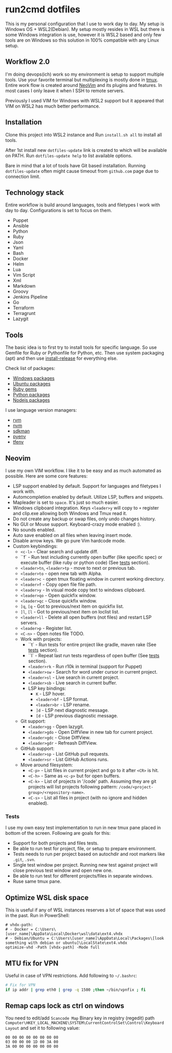 # run2cmd dotfiles

This is my personal configuration that I use to work day to day. My setup is Windows OS + WSL2(Debian). My setup mostly resides in WSL but there is some Windows integration is use, however it is WSL2 based and only few tools are on Windows so this solution in 100% compatible with any Linux setup.

## Workflow 2.0

I'm doing devops(ich) work so my environment is setup to support multiple tools. Use your favorite terminal but multiplexing is mostly done in [tmux](https://github.com/tmux/tmux). Entire work flow is created around [NeoVim](https://github.com/neovim/neovim) and its plugins and features. In most cases I only leave it when I SSH to remote servers.

Previously I used VIM for Windows with WSL2 support but it appeared that VIM on WSL2 has much better performance.

## Installation

Clone this project into WSL2 instance and Run `install.sh all` to install all tools.

After 1st install new `dotfiles-update` link is created to which will be available on PATH. Run `dotfiles-update help` to list available options.

Bare in mind that a lot of tools have Git based installation. Running `dotfiles-update` often might cause timeout from `github.com` page due to connection limit.

## Technology stack

Entire workflow is build around languages, tools and filetypes I work with day to day. Configurations is set to focus on them.

- Puppet
- Ansible
- Python
- Ruby
- Json
- Yaml
- Bash
- Docker
- Helm
- Lua
- Vim Script
- Xml
- Markdown
- Groovy
- Jenkins Pipeline
- Go
- Terraform
- Terragrunt
- Lazygit

## Tools

The basic idea is to first try to install tools for specific language. So use Gemfile for Ruby or Pythonfile for Python, etc. Then use system packaging (apt) and then use [install-release](https://github.com/Rishang/install-release) for everything else.

Check list of packages:

- [Windows packages](Winfile)
- [Ubuntu packages](Pkgfile)
- [Ruby gems](Gemfile)
- [Python packages](Pythonfile)
- [Nodejs packages](package.json)

I use language version managers:

- [rvm](https://rvm.io/)
- [nvm](https://github.com/nvm-sh/nvm)
- [sdkman](https://sdkman.io/)
- [pyenv](https://github.com/pyenv/pyenv)
- [tfenv](https://github.com/tfutils/tfenv)

## Neovim

I use my own VIM workflow. I like it to be easy and as much automated as possible. Here are some core features:

- LSP support enabled by default. Support for languages and filetypes I work with.
- Automcompletion enabled by default. Utilize LSP, buffers and snippets.
- Mapleader is set to `space`. It's just so much easier.
- Windows clipboard integration. Keys `<leader>y` will copy to `+` register and clip.exe allowing both Windows and Tmux read it.
- Do not create any backup or swap files, only undo changes history.
- No GUI or Mouse support. Keyboard-crazy mode enabled :).
- No sounds enabled.
- Auto save enabled on all files when leaving insert mode.
- Disable arrow keys. We go pure Vim hardcode mode.
- Custom keybindings:
    - `<c-l>` - Clear search and update diff.
    - ``f` - Run test including currently open buffer (like specific spec) or execute buffer (like ruby or python code) (See [tests](#tests) section).
    - `<leader>tn`, `<leader>tp` - move to next or previous tab.
    - `<leader>to` - open new tab with Alpha.
    - `<leader>c` - open tmux floating window in current working directory.
    - `<leader>f` - Copy open file file path.
    - `<leader>y` - In visual mode copy text to windows clipboard.
    - `<leader>qo` - Open quickfix window.
    - `<leader>qc` - Close quickfix window.
    - `]q`, `[q` - Got to previous/next item on quickfix list.
    - `]l`, `[l` - Got to previous/next item on loclist list.
    - `<leader>ll` - Delete all open buffers (not files) and restart LSP servers.
    - `<leader>p` - Register list.
    - `<C-n>` - Open notes file TODO.
    - Work with projects:
      - ``t` - Run tests for entire project like gradle, maven rake (See [tests](#tests) section).
      - ``l` - Repeat last run tests regardless of open buffer (See [tests](#tests) section).
      - `<leader>rk` - Run r10k in terminal (support for Puppet)
      - `<leader>sw` - Search for word under cursor in current project.
      - `<leader>sl` - Live search in current project.
      - `<leader>sb` - Live search in current buffer.
      - LSP key bindings:
        - `K` - LSP hover.
        - `<leader>bf` - LSP format.
        - `<leader>br` - LSP rename.
        - `]d` - LSP next diagnostic message.
        - `[d` - LSP previous diagnostic message.
    - Git support:
      - `<leader>gg` - Open lazygit.
      - `<leader>gdo` - Open DiffView in new tab for current project.
      - `<leader>gdc` - Close DiffView.
      - `<leader>gdr` - Refreash DiffView.
    - GitHub support:
      - `<leader>sp` - List GitHub pull requests.
      - `<leader>sr` - List GitHub Actions runs.
    - Move around filesystem:
      - `<C-p>` - List files in current project and go to it after `<CR>` is hit.
      - `<C-h>` - Same as `<c-p>` but for open buffers.
      - `<C-k>` - List of projects in '/code' path. Assuming they are git projects will list projects following pattern: `/code/<project-group>/<repository-name>`.
      - `<C-s>` - List all files in project (with no ignore and hidden enabled).

### Tests

I use my own easy test implementation to run in new tmux pane placed in bottom of the screen. Following are goals for this:

- Support for both projects and files tests.
- Be able to run test for project, file, or setup to prepare environment.
- Tests needs to run per project based on autochdir and root markers like `.git`, `.svn`.
- Single test window per project. Running new test against project will close previous test window and open new one.
- Be able to run test for different projects/files in separate windows.
- Ruse same tmux pane.

## Optimize WSL disk space

This is useful if any of WSL instances reserves a lot of space that was used in the past. Run in PowerShell:

```pwershell
# vhdx-path:
# - Docker = C:\Users\[user_name]\AppData\Local\Docker\wsl\data\ext4.vhdx
# - Debian/Ubuntu = C:\Users\[user_name]\AppData\Local\Packages\[look something with debian or ubuntu]\LocalState\ext4.vhdx
optimize-vhd -Path [vhdx-path] -Mode full
```

## MTU fix for VPN

Useful in case of VPN restrictions. Add following to `~/.bashrc`:

```bash
# Fix for VPN
if ip addr | grep eth0 | grep -q 1500 ;then ~/bin/vpnfix ; fi
```

## Remap caps lock as ctrl on windows

You need to edit/add `Scancode Map` Binary key in registry (regedit) path `Computer\HKEY_LOCAL_MACHINE\SYSTEM\CurrentControlSet\Control\Keyboard Layout` and set it to following value:

```
00 00 00 00 00 00 00 00
03 00 00 00 1D 00 3A 00
3A 00 00 00 00 00 00 00
```
